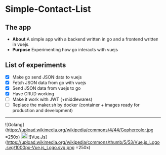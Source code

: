 # Simple-Contact-List
## The app
* **About** A simple app with a backend written in go and a frontend written in vuejs.
* **Purpose** Experimenting how go interacts with vuejs

## List of experiments
- [x] Make go send JSON data to vuejs
- [x] Fetch JSON data from go with vuejs
- [x] Send JSON data from vuejs to go
- [x] Have CRUD working
- [ ] Make it work with JWT (+middlewares)
- [ ] Replace the maker.sh by docker (container + images ready for production and development)

-----------------------------

![Golang](https://upload.wikimedia.org/wikipedia/commons/4/44/Gophercolor.jpg =250x)
<img src="https://upload.wikimedia.org/wikipedia/commons/4/44/Gophercolor.jpg" alt="Golang" style="width: 20px;"/>
![Vue.Js](https://upload.wikimedia.org/wikipedia/commons/thumb/5/53/Vue.js_Logo.svg/1000px-Vue.js_Logo.svg.png =250x)
